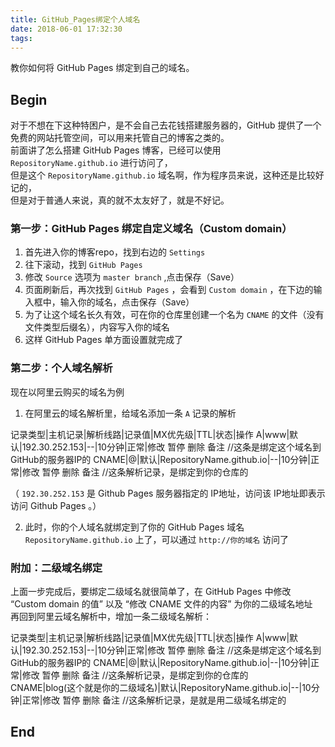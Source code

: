 ```yaml
---
title: GitHub_Pages绑定个人域名
date: 2018-06-01 17:32:30
tags:  
---
```

教你如何将 GitHub Pages 绑定到自己的域名。
<!-- more -->

## Begin
对于不想在下这种特困户，是不会自己去花钱搭建服务器的，GitHub 提供了一个免费的网站托管空间，可以用来托管自己的博客之类的。  
前面讲了怎么搭建 GitHub Pages 博客，已经可以使用 `RepositoryName.github.io` 进行访问了，  
但是这个 `RepositoryName.github.io` 域名啊，作为程序员来说，这种还是比较好记的，  
但是对于普通人来说，真的就不太友好了，就是不好记。  

### 第一步：GitHub Pages 绑定自定义域名（Custom domain）
1. 首先进入你的博客repo，找到右边的 `Settings`  
2. 往下滚动，找到 `GitHub Pages`  
3. 修改 `Source` 选项为 `master branch` ,点击保存（Save）  
4. 页面刷新后，再次找到 `GitHub Pages` ，会看到 `Custom domain` ，在下边的输入框中，输入你的域名，点击保存（Save）
5. 为了让这个域名长久有效，可在你的仓库里创建一个名为 `CNAME` 的文件（没有文件类型后缀名），内容写入你的域名
6. 这样 GitHub Pages 单方面设置就完成了

### 第二步：个人域名解析
现在以阿里云购买的域名为例  
1. 在阿里云的域名解析里，给域名添加一条 `A` 记录的解析  

记录类型|主机记录|解析线路|记录值|MX优先级|TTL|状态|操作
A|www|默认|192.30.252.153|--|10分钟|正常|修改 暂停 删除 备注					//这条是绑定这个域名到GitHub的服务器IP的
CNAME|@|默认|RepositoryName.github.io|--|10分钟|正常|修改 暂停 删除 备注		//这条解析记录，是绑定到你的仓库的  

（ `192.30.252.153` 是 Github Pages 服务器指定的 IP地址，访问该 IP地址即表示访问 Github Pages 。）  

2. 此时，你的个人域名就绑定到了你的 GitHub Pages 域名 `RepositoryName.github.io` 上了，可以通过 `http://你的域名` 访问了

### 附加：二级域名绑定
上面一步完成后，要绑定二级域名就很简单了，在 GitHub Pages 中修改 “Custom domain 的值” 以及 “修改 CNAME 文件的内容” 为你的二级域名地址  
再回到阿里云域名解析中，增加一条二级域名解析：  

记录类型|主机记录|解析线路|记录值|MX优先级|TTL|状态|操作
A|www|默认|192.30.252.153|--|10分钟|正常|修改 暂停 删除 备注					//这条是绑定这个域名到GitHub的服务器IP的
CNAME|@|默认|RepositoryName.github.io|--|10分钟|正常|修改 暂停 删除 备注		//这条解析记录，是绑定到你的仓库的  
CNAME|blog(这个就是你的二级域名)|默认|RepositoryName.github.io|--|10分钟|正常|修改 暂停 删除 备注		//这条解析记录，是就是用二级域名绑定的  

## End